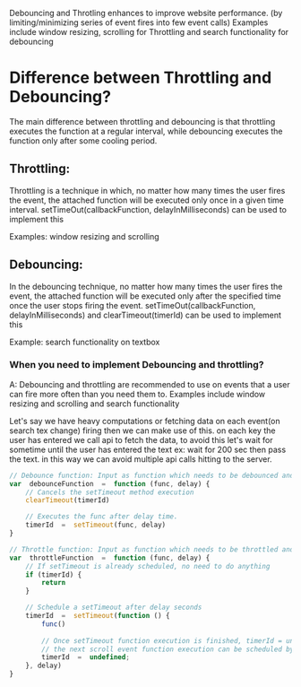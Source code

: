 Debouncing and Throtling enhances to improve website performance. (by limiting/minimizing series of event fires into few event calls)
Examples include window resizing, scrolling for Throttling and search functionality for debouncing

# Difference between Throttling and Debouncing?
The main difference between throttling and debouncing is that throttling executes the function at a regular interval, 
while debouncing executes the function only after some cooling period.

## Throttling:
Throttling is a technique in which, no matter how many times the user fires the event, 
the attached function will be executed only once in a given time interval.
setTimeOut(callbackFunction, delayInMilliseconds) can be used to implement this

Examples: window resizing and scrolling
## Debouncing:
In the debouncing technique, no matter how many times the user fires the event, 
the attached function will be executed only after the specified time once the user stops firing the event.
setTimeOut(callbackFunction, delayInMilliseconds) and clearTimeout(timerId) can be used to implement this

Example: search functionality on textbox
### When you need to implement Debouncing and throttling?
A: Debouncing and throttling are recommended to use on events that a user can fire more often than you need them to.
Examples include window resizing and scrolling and search functionality 

Let's say we have heavy computations or fetching data on each event(on search tex change) firing then we can make use of this.
on each key the user has entered we call api to fetch the data, to avoid this let's wait for sometime until the user has entered the text 
ex: wait for 200 sec then  pass the text. in this way we can avoid multiple api calls hitting to the server.

```javascript
// Debounce function: Input as function which needs to be debounced and delay is the debounced time in milliseconds
var  debounceFunction  =  function (func, delay) {
	// Cancels the setTimeout method execution
	clearTimeout(timerId)

	// Executes the func after delay time.
	timerId  =  setTimeout(func, delay)
}

// Throttle function: Input as function which needs to be throttled and delay is the time interval in milliseconds
var  throttleFunction  =  function (func, delay) {
	// If setTimeout is already scheduled, no need to do anything
	if (timerId) {
		return
	}

	// Schedule a setTimeout after delay seconds
	timerId  =  setTimeout(function () {
		func()
		
		// Once setTimeout function execution is finished, timerId = undefined so that in <br>
		// the next scroll event function execution can be scheduled by the setTimeout
		timerId  =  undefined;
	}, delay)
}
```
